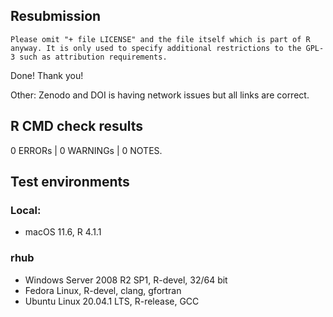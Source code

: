 ## Resubmission

```
Please omit "+ file LICENSE" and the file itself which is part of R anyway. It is only used to specify additional restrictions to the GPL-3 such as attribution requirements.
```
Done! Thank you!

Other:
Zenodo and DOI is having network issues but all links are correct.

## R CMD check results

0 ERRORs | 0 WARNINGs | 0 NOTES.

## Test environments

### Local:
* macOS 11.6, R 4.1.1

### rhub
* Windows Server 2008 R2 SP1, R-devel, 32/64 bit
* Fedora Linux, R-devel, clang, gfortran
* Ubuntu Linux 20.04.1 LTS, R-release, GCC
